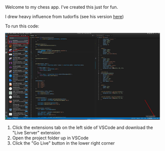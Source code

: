 Welcome to my chess app. I've created this just for fun.

I drew heavy influence from tudorfis (see his version [here](https://github.com/tudorfis/chess))

To run this code:

![Startup Instructions](./assets/readme/starting_game_instructions.png)

1. Click the extensions tab on the left side of VSCode and download the "Live Server" extension
2. Open the project folder up in VSCode
3. Click the "Go Live" button in the lower right corner
